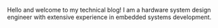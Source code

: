 Hello and welcome to my technical blog! I am a hardware system design engineer with extensive experience in embedded systems development.
